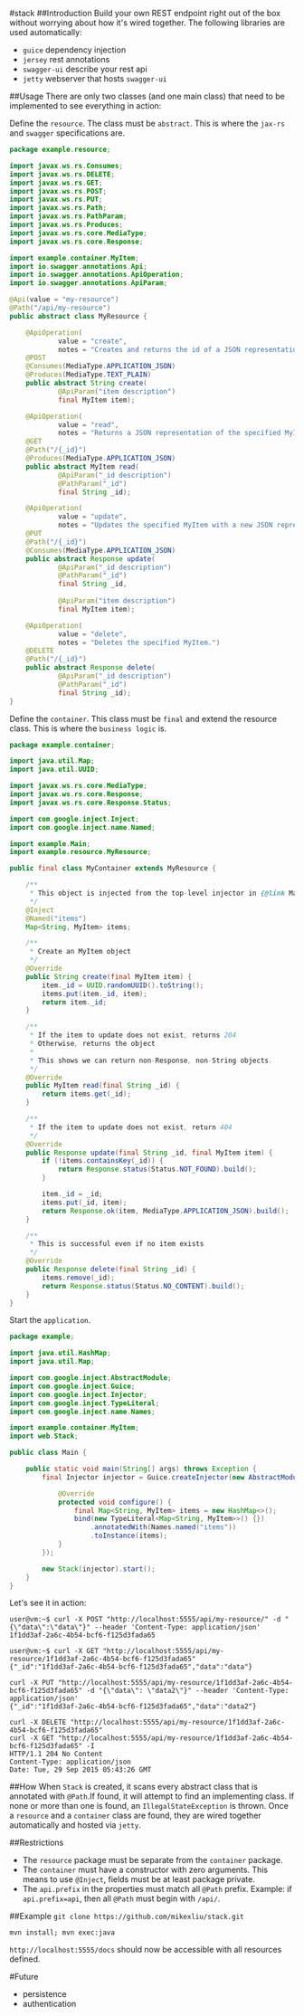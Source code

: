 #stack
##Introduction
Build your own REST endpoint right out of the box without worrying about how it's wired together. The following libraries are used automatically:
* `guice` dependency injection
* `jersey` rest annotations
* `swagger-ui` describe your rest api
* `jetty` webserver that hosts `swagger-ui`

##Usage
There are only two classes (and one main class) that need to be implemented to see everything in action:

Define the `resource`. The class must be `abstract`. This is where the `jax-rs` and `swagger` specifications are.
```java
package example.resource;

import javax.ws.rs.Consumes;
import javax.ws.rs.DELETE;
import javax.ws.rs.GET;
import javax.ws.rs.POST;
import javax.ws.rs.PUT;
import javax.ws.rs.Path;
import javax.ws.rs.PathParam;
import javax.ws.rs.Produces;
import javax.ws.rs.core.MediaType;
import javax.ws.rs.core.Response;

import example.container.MyItem;
import io.swagger.annotations.Api;
import io.swagger.annotations.ApiOperation;
import io.swagger.annotations.ApiParam;

@Api(value = "my-resource")
@Path("/api/my-resource")
public abstract class MyResource {

    @ApiOperation(
            value = "create",
            notes = "Creates and returns the id of a JSON representation of MyItem.")
    @POST
    @Consumes(MediaType.APPLICATION_JSON)
    @Produces(MediaType.TEXT_PLAIN)
    public abstract String create(
            @ApiParam("item description")
            final MyItem item);

    @ApiOperation(
            value = "read",
            notes = "Returns a JSON representation of the specified MyItem.")
    @GET
    @Path("/{_id}")
    @Produces(MediaType.APPLICATION_JSON)
    public abstract MyItem read(
            @ApiParam("_id description")
            @PathParam("_id")
            final String _id);

    @ApiOperation(
            value = "update",
            notes = "Updates the specified MyItem with a new JSON representation.")
    @PUT
    @Path("/{_id}")
    @Consumes(MediaType.APPLICATION_JSON)
    public abstract Response update(
            @ApiParam("_id description")
            @PathParam("_id")
            final String _id,
            
            @ApiParam("item description")
            final MyItem item);

    @ApiOperation(
            value = "delete",
            notes = "Deletes the specified MyItem.")
    @DELETE
    @Path("/{_id}")
    public abstract Response delete(
            @ApiParam("_id description")
            @PathParam("_id")
            final String _id);
}
```

Define the `container`. This class must be `final` and extend the resource class. This is where the `business logic` is.
```java
package example.container;

import java.util.Map;
import java.util.UUID;

import javax.ws.rs.core.MediaType;
import javax.ws.rs.core.Response;
import javax.ws.rs.core.Response.Status;

import com.google.inject.Inject;
import com.google.inject.name.Named;

import example.Main;
import example.resource.MyResource;

public final class MyContainer extends MyResource {

    /**
     * This object is injected from the top-level injector in {@link Main}.
     */
    @Inject
    @Named("items")
    Map<String, MyItem> items;

    /**
     * Create an MyItem object
     */
    @Override
    public String create(final MyItem item) {
        item._id = UUID.randomUUID().toString();
        items.put(item._id, item);
        return item._id;
    }

    /**
     * If the item to update does not exist, returns 204
     * Otherwise, returns the object
     * 
     * This shows we can return non-Response, non-String objects.
     */
    @Override
    public MyItem read(final String _id) {
        return items.get(_id);
    }

    /**
     * If the item to update does not exist, return 404
     */
    @Override
    public Response update(final String _id, final MyItem item) {
        if (!items.containsKey(_id)) {
            return Response.status(Status.NOT_FOUND).build();
        }

        item._id = _id;
        items.put(_id, item);
        return Response.ok(item, MediaType.APPLICATION_JSON).build();
    }

    /**
     * This is successful even if no item exists
     */
    @Override
    public Response delete(final String _id) {
        items.remove(_id);
        return Response.status(Status.NO_CONTENT).build();
    }
}
```

Start the `application`.
```java
package example;

import java.util.HashMap;
import java.util.Map;

import com.google.inject.AbstractModule;
import com.google.inject.Guice;
import com.google.inject.Injector;
import com.google.inject.TypeLiteral;
import com.google.inject.name.Names;

import example.container.MyItem;
import web.Stack;

public class Main {

    public static void main(String[] args) throws Exception {
        final Injector injector = Guice.createInjector(new AbstractModule() {

            @Override
            protected void configure() {
                final Map<String, MyItem> items = new HashMap<>();
                bind(new TypeLiteral<Map<String, MyItem>>() {})
                    .annotatedWith(Names.named("items"))
                    .toInstance(items);
            }
        });

        new Stack(injector).start();
    }
}
```

Let's see it in action:
```
user@vm:~$ curl -X POST "http://localhost:5555/api/my-resource/" -d "{\"data\":\"data\"}" --header 'Content-Type: application/json'
1f1dd3af-2a6c-4b54-bcf6-f125d3fada65
```
```
user@vm:~$ curl -X GET "http://localhost:5555/api/my-resource/1f1dd3af-2a6c-4b54-bcf6-f125d3fada65"
{"_id":"1f1dd3af-2a6c-4b54-bcf6-f125d3fada65","data":"data"}
```
```
curl -X PUT "http://localhost:5555/api/my-resource/1f1dd3af-2a6c-4b54-bcf6-f125d3fada65" -d "{\"data\": \"data2\"}" --header 'Content-Type: application/json'
{"_id":"1f1dd3af-2a6c-4b54-bcf6-f125d3fada65","data":"data2"}
```
```
curl -X DELETE "http://localhost:5555/api/my-resource/1f1dd3af-2a6c-4b54-bcf6-f125d3fada65"
curl -X GET "http://localhost:5555/api/my-resource/1f1dd3af-2a6c-4b54-bcf6-f125d3fada65" -I
HTTP/1.1 204 No Content
Content-Type: application/json
Date: Tue, 29 Sep 2015 05:43:26 GMT
```

##How
When `Stack` is created, it scans every abstract class that is annotated with `@Path`.If found, it will attempt to find 
an implementing class. If none or more than one is found, an `IllegalStateException` is thrown. 
Once a `resource` and a `container` class are found, they are wired together automatically and hosted via `jetty`.

##Restrictions
* The `resource` package must be separate from the `container` package.
* The `container` must have a constructor with zero arguments. This means to use `@Inject`, fields must be at least package private.
* The `api.prefix` in the properties must match all `@Path` prefix. Example: if `api.prefix=api`, then all `@Path` must begin with `/api/`.

##Example
`git clone https://github.com/mikexliu/stack.git`

`mvn install; mvn exec:java`

`http://localhost:5555/docs` should now be accessible with all resources defined.

#Future
* persistence
* authentication
